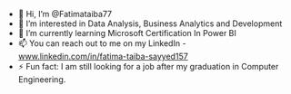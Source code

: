 - 👋 Hi, I’m @Fatimataiba77
- 👀 I’m interested in Data Analysis, Business Analytics and Development
- 🌱 I’m currently learning Microsoft Certification In Power BI
- 📫 You can reach out to me on my LinkedIn - www.linkedin.com/in/fatima-taiba-sayyed157
- ⚡ Fun fact: I am still looking for a job after my graduation in Computer Engineering.

<!---
Fatimataiba77/Fatimataiba77 is a ✨ special ✨ repository because its `README.md` (this file) appears on your GitHub profile.
You can click the Preview link to take a look at your changes.
--->
